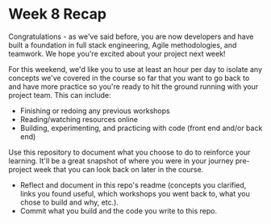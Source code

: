 # Week 8 Recap

Congratulations - as we've said before, you are now developers and have built a foundation in full stack engineering, Agile methodologies, and teamwork. We hope you're excited about your project next week!

For this weekend, we'd like you to use at least an hour per day to isolate any concepts we've covered in the course so far that you want to go back to and have more practice so you're ready to hit the ground running with your project team. This can include:

- Finishing or redoing any previous workshops
- Reading/watching resources online
- Building, experimenting, and practicing with code (front end and/or back end)

Use this repository to document what you choose to do to reinforce your learning. It'll be a great snapshot of where you were in your journey pre-project week that you can look back on later in the course.

- Reflect and document in this repo's readme (concepts you clarified, links you found useful, which workshops you went back to, what you chose to build and why, etc.).
- Commit what you build and the code you write to this repo.
